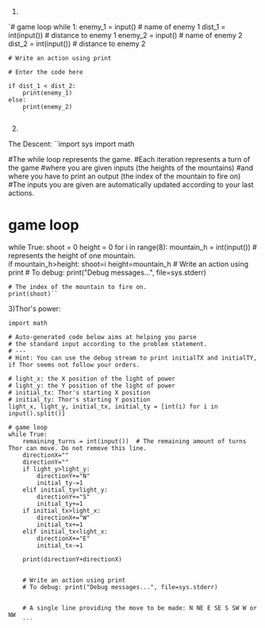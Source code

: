 1) 
`# game loop
while 1:
    enemy_1 = input()  # name of enemy 1
    dist_1 = int(input())  # distance to enemy 1
    enemy_2 = input()  # name of enemy 2
    dist_2 = int(input())  # distance to enemy 2

    # Write an action using print

    # Enter the code here
    
    if dist_1 < dist_2:
        print(enemy_1)
    else:
        print(enemy_2)
        `
        
2)
The Descent:
``import sys
import math

#The while loop represents the game.
#Each iteration represents a turn of the game
#where you are given inputs (the heights of the mountains)
#and where you have to print an output (the index of the mountain to fire on)
#The inputs you are given are automatically updated according to your last actions.


# game loop
while True:
    shoot = 0
    height = 0
    for i in range(8):
        mountain_h = int(input())  # represents the height of one mountain.  
        if mountain_h>height:
            shoot=i
            height=mountain_h
    # Write an action using print
    # To debug: print("Debug messages...", file=sys.stderr)

    # The index of the mountain to fire on.
    print(shoot)``
3)Thor's power:
```import sys
import math

# Auto-generated code below aims at helping you parse
# the standard input according to the problem statement.
# ---
# Hint: You can use the debug stream to print initialTX and initialTY, if Thor seems not follow your orders.

# light_x: the X position of the light of power
# light_y: the Y position of the light of power
# initial_tx: Thor's starting X position
# initial_ty: Thor's starting Y position
light_x, light_y, initial_tx, initial_ty = [int(i) for i in input().split()]

# game loop
while True:
    remaining_turns = int(input())  # The remaining amount of turns Thor can move. Do not remove this line.
    directionX=""
    directionY=""
    if light_y>light_y:
        directionY+="N"
        initial_ty-=1
    elif initial_ty<light_y:
        directionY+="S"
        initial_ty+=1
    if initial_tx>light_x:
        directionX+="W"
        initial_tx+=1
    elif initial_tx<light_x:
        directionX+="E"
        initial_tx-=1
    
    print(directionY+directionX)    
   

    # Write an action using print
    # To debug: print("Debug messages...", file=sys.stderr)


    # A single line providing the move to be made: N NE E SE S SW W or NW
    ```
